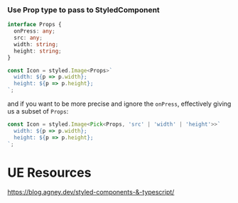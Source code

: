 

### Use Prop type to pass to StyledComponent
```ts
interface Props {
  onPress: any;
  src: any;
  width: string;
  height: string;
}

const Icon = styled.Image<Props>`
  width: ${p => p.width};
  height: ${p => p.height};
`;
```

and if you want to be more precise and ignore the `onPress`, effectively giving us a subset of `Props`:
```ts
const Icon = styled.Image<Pick<Props, 'src' | 'width' | 'height'>>`
  width: ${p => p.width};
  height: ${p => p.height};
`;
```

# UE Resources
https://blog.agney.dev/styled-components-&-typescript/